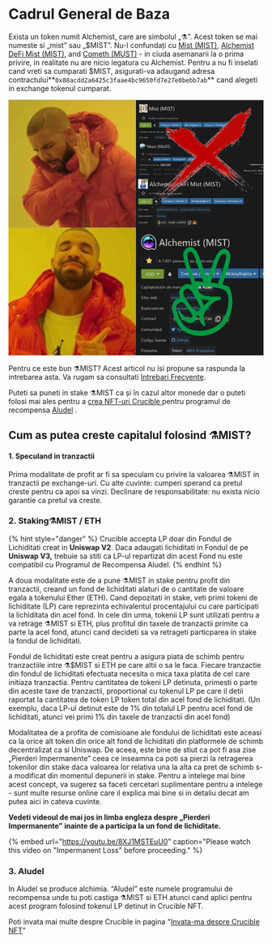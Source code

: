 # Cadrul General de Baza

Exista un token numit Alchemist, care are simbolul „⚗️”. Acest token se mai numeste si „mist” sau „$MIST”. Nu-l confundați cu [Mist \(MIST\)](https://www.coingecko.com/en/coins/mist), [Alchemist DeFi Mist \(MIST\)](https://www.coingecko.com/en/coins/alchemist-defi-mist), and [Cometh \(MUST\)](https://coinmarketcap.com/currencies/cometh/) -  in ciuda asemanarii la o prima privire, in realitate nu are nicio legatura cu Alchemist. Pentru a nu fi inselati cand vreti sa cumparati $MIST, asigurati-va adaugand adresa contractului**`0x88acdd2a6425c3faae4bc9650fd7e27e0bebb7ab`** cand alegeti in exchange tokenul cumparat.

![](../.gitbook/assets/mm_mi21st.png)

Pentru ce este bun ⚗️MIST? Acest articol nu isi propune sa raspunda la intrebarea asta. Va rugam sa consultati [Intrebari Frecvente](faq.md).

Puteti sa puneti in stake ⚗️MIST ca și în cazul altor monede dar o puteti folosi mai ales pentru a [crea NFT-uri Crucible ](../crucible/teach-me-about-crucibles.md)pentru programul de recompensa  [Aludel](the-basic-outline.md#3-aludel) .

## Cum as putea creste capitalul folosind ⚗️MIST?

#### 1. Speculand in tranzactii <a id="1-Speculand-in-tranzactii"></a>

Prima modalitate de profit ar fi sa speculam cu privire la valoarea ⚗️MIST in tranzactii pe exchange-uri. Cu alte cuvinte: cumperi sperand ca pretul creste pentru ca apoi sa vinzi. Declinare de responsabilitate: nu exista nicio garantie ca pretul va creste.

### 2. Staking⚗️MIST / ETH

{% hint style="danger" %}
Crucible accepta LP doar din Fondul de Lichiditati creat in **Uniswap V2**. Daca adaugati lichiditati in Fondul de pe **Uniswap V3,** trebuie sa stiti ca LP-ul repartizat din acest Fond nu este compatibil cu Programul de Recompensa Aludel.
{% endhint %}

A doua modalitate este de a pune ⚗️MIST in stake pentru profit din tranzactii, creand un fond de lichiditati alaturi de o cantitate de valoare egala a tokenului Ether \(ETH\). Cand depozitati in stake, veti primi tokeni de lichiditate \(LP\) care reprezinta echivalentul procentajului cu care participati la lichiditata din acel fond. In cele din urma, tokenii LP sunt utilizati pentru a va retrage ⚗️MIST si ETH, plus profitul din taxele de tranzactii primite ca parte la acel fond, atunci cand decideti sa va retrageti particparea in stake la fondul de lichiditati.

Fondul de lichiditati este creat pentru a asigura piata de schimb pentru tranzactiile intre ⚗️$MIST si ETH pe care altii o sa le faca. Fiecare tranzactie din fondul de lichiditati efectuata necesita o mica taxa platita de cel care initiaza tranzactia. Pentru cantitatea de tokeni LP detinuta, primesti o parte din aceste taxe de tranzactii, proportional cu tokenul LP pe care il detii raportat la cantitatea de token LP token total din acel fond de lichiditati. \(Un exemplu, daca LP-ul detinut este de 1% din totalul LP pentru acel fond de lichiditati, atunci vei primi 1% din taxele de tranzactii din acel fond\)

Modalitatea de a profita de comisioane ale fondului de lichiditati este aceasi ca la orice alt token din orice alt fond de lichiditati din platformele de schimb decentralizat ca si Uniswap. De aceea, este bine de stiut ca pot fi asa zise „Pierderi Impermanente” ceea ce inseamna ca poti sa pierzi la retragerea tokenilor din stake daca valoarea lor relativa una la alta ca pret de schimb s-a modificat din momentul depunerii in stake. Pentru a intelege mai bine acest concept, va sugerez sa faceti cercetari suplimentare pentru a intelege - sunt multe resurse online care il explica mai bine si in detaliu decat am putea aici in cateva cuvinte.

**Vedeti videoul de mai jos in limba engleza despre „Pierderi Impermanente” inainte de a participa la un fond de lichiditate.**

{% embed url="https://youtu.be/8XJ1MSTEuU0" caption="Please watch this video on \"Impermanent Loss\" before proceeding." %}

### 3. Aludel

In Aludel se produce alchimia. “Aludel” este numele programului de recompensa unde tu poti castiga ⚗️MIST si ETH atunci cand aplici pentru acest program folosind tokenul LP detinut in Crucible NFT.

Poti invata mai multe despre Crucible in pagina "[Invata-ma despre Crucible NFT](../crucible/teach-me-about-crucibles.md)"

